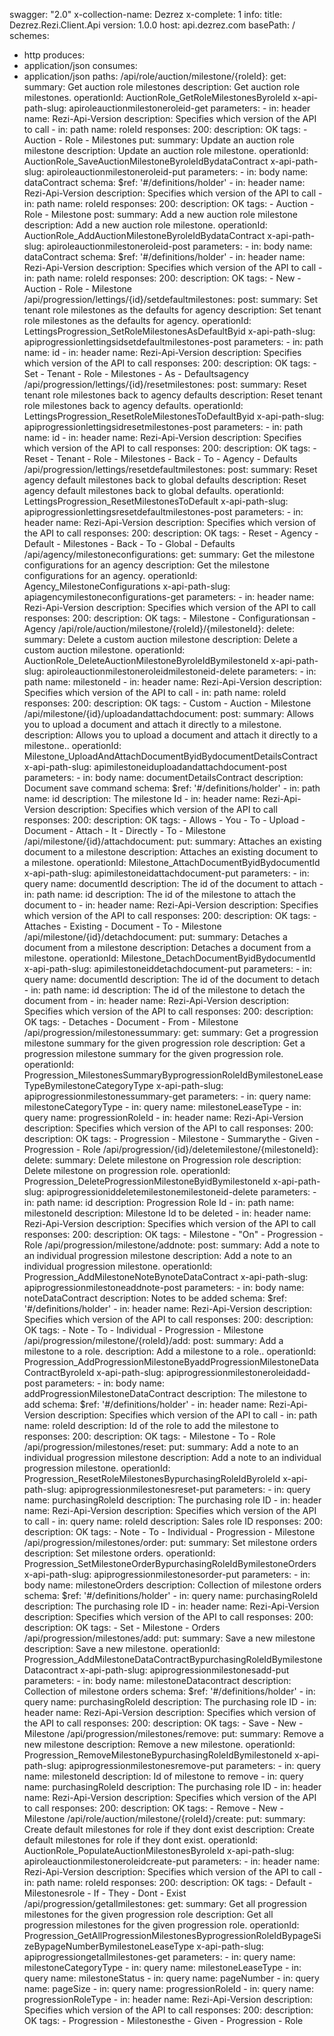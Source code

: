 swagger: "2.0"
x-collection-name: Dezrez
x-complete: 1
info:
  title: Dezrez.Rezi.Client.Api
  version: 1.0.0
host: api.dezrez.com
basePath: /
schemes:
- http
produces:
- application/json
consumes:
- application/json
paths:
  /api/role/auction/milestone/{roleId}:
    get:
      summary: Get auction role milestones
      description: Get auction role milestones.
      operationId: AuctionRole_GetRoleMilestonesByroleId
      x-api-path-slug: apiroleauctionmilestoneroleid-get
      parameters:
      - in: header
        name: Rezi-Api-Version
        description: Specifies which version of the API to call
      - in: path
        name: roleId
      responses:
        200:
          description: OK
      tags:
      - Auction
      - Role
      - Milestones
    put:
      summary: Update an auction role milestone
      description: Update an auction role milestone.
      operationId: AuctionRole_SaveAuctionMilestoneByroleIdBydataContract
      x-api-path-slug: apiroleauctionmilestoneroleid-put
      parameters:
      - in: body
        name: dataContract
        schema:
          $ref: '#/definitions/holder'
      - in: header
        name: Rezi-Api-Version
        description: Specifies which version of the API to call
      - in: path
        name: roleId
      responses:
        200:
          description: OK
      tags:
      - Auction
      - Role
      - Milestone
    post:
      summary: Add a new auction role milestone
      description: Add a new auction role milestone.
      operationId: AuctionRole_AddAuctionMilestoneByroleIdBydataContract
      x-api-path-slug: apiroleauctionmilestoneroleid-post
      parameters:
      - in: body
        name: dataContract
        schema:
          $ref: '#/definitions/holder'
      - in: header
        name: Rezi-Api-Version
        description: Specifies which version of the API to call
      - in: path
        name: roleId
      responses:
        200:
          description: OK
      tags:
      - New
      - Auction
      - Role
      - Milestone
  /api/progression/lettings/{id}/setdefaultmilestones:
    post:
      summary: Set tenant role milestones as the defaults for agency
      description: Set tenant role milestones as the defaults for agency.
      operationId: LettingsProgression_SetRoleMilestonesAsDefaultByid
      x-api-path-slug: apiprogressionlettingsidsetdefaultmilestones-post
      parameters:
      - in: path
        name: id
      - in: header
        name: Rezi-Api-Version
        description: Specifies which version of the API to call
      responses:
        200:
          description: OK
      tags:
      - Set
      - Tenant
      - Role
      - Milestones
      - As
      - Defaultsagency
  /api/progression/lettings/{id}/resetmilestones:
    post:
      summary: Reset tenant role milestones back to agency defaults
      description: Reset tenant role milestones back to agency defaults.
      operationId: LettingsProgression_ResetRoleMilestonesToDefaultByid
      x-api-path-slug: apiprogressionlettingsidresetmilestones-post
      parameters:
      - in: path
        name: id
      - in: header
        name: Rezi-Api-Version
        description: Specifies which version of the API to call
      responses:
        200:
          description: OK
      tags:
      - Reset
      - Tenant
      - Role
      - Milestones
      - Back
      - To
      - Agency
      - Defaults
  /api/progression/lettings/resetdefaultmilestones:
    post:
      summary: Reset agency default milestones back to global defaults
      description: Reset agency default milestones back to global defaults.
      operationId: LettingsProgression_ResetMilestonesToDefault
      x-api-path-slug: apiprogressionlettingsresetdefaultmilestones-post
      parameters:
      - in: header
        name: Rezi-Api-Version
        description: Specifies which version of the API to call
      responses:
        200:
          description: OK
      tags:
      - Reset
      - Agency
      - Default
      - Milestones
      - Back
      - To
      - Global
      - Defaults
  /api/agency/milestoneconfigurations:
    get:
      summary: Get the milestone configurations for an agency
      description: Get the milestone configurations for an agency.
      operationId: Agency_MilestoneConfigurations
      x-api-path-slug: apiagencymilestoneconfigurations-get
      parameters:
      - in: header
        name: Rezi-Api-Version
        description: Specifies which version of the API to call
      responses:
        200:
          description: OK
      tags:
      - Milestone
      - Configurationsan
      - Agency
  /api/role/auction/milestone/{roleId}/{milestoneId}:
    delete:
      summary: Delete a custom auction milestone
      description: Delete a custom auction milestone.
      operationId: AuctionRole_DeleteAuctionMilestoneByroleIdBymilestoneId
      x-api-path-slug: apiroleauctionmilestoneroleidmilestoneid-delete
      parameters:
      - in: path
        name: milestoneId
      - in: header
        name: Rezi-Api-Version
        description: Specifies which version of the API to call
      - in: path
        name: roleId
      responses:
        200:
          description: OK
      tags:
      - Custom
      - Auction
      - Milestone
  /api/milestone/{id}/uploadandattachdocument:
    post:
      summary: Allows you to upload a document and attach it directly to a milestone.
      description: Allows you to upload a document and attach it directly to a milestone..
      operationId: Milestone_UploadAndAttachDocumentByidBydocumentDetailsContract
      x-api-path-slug: apimilestoneiduploadandattachdocument-post
      parameters:
      - in: body
        name: documentDetailsContract
        description: Document save command
        schema:
          $ref: '#/definitions/holder'
      - in: path
        name: id
        description: The milestone Id
      - in: header
        name: Rezi-Api-Version
        description: Specifies which version of the API to call
      responses:
        200:
          description: OK
      tags:
      - Allows
      - You
      - To
      - Upload
      - Document
      - Attach
      - It
      - Directly
      - To
      - Milestone
  /api/milestone/{id}/attachdocument:
    put:
      summary: Attaches an existing document to a milestone
      description: Attaches an existing document to a milestone.
      operationId: Milestone_AttachDocumentByidBydocumentId
      x-api-path-slug: apimilestoneidattachdocument-put
      parameters:
      - in: query
        name: documentId
        description: The id of the document to attach
      - in: path
        name: id
        description: The id of the milestone to attach the document to
      - in: header
        name: Rezi-Api-Version
        description: Specifies which version of the API to call
      responses:
        200:
          description: OK
      tags:
      - Attaches
      - Existing
      - Document
      - To
      - Milestone
  /api/milestone/{id}/detachdocument:
    put:
      summary: Detaches a document from a milestone
      description: Detaches a document from a milestone.
      operationId: Milestone_DetachDocumentByidBydocumentId
      x-api-path-slug: apimilestoneiddetachdocument-put
      parameters:
      - in: query
        name: documentId
        description: The id of the document to detach
      - in: path
        name: id
        description: The id of the milestone to detach the document from
      - in: header
        name: Rezi-Api-Version
        description: Specifies which version of the API to call
      responses:
        200:
          description: OK
      tags:
      - Detaches
      - Document
      - From
      - Milestone
  /api/progression/milestonessummary:
    get:
      summary: Get a progression milestone summary for the given progression role
      description: Get a progression milestone summary for the given progression role.
      operationId: Progression_MilestonesSummaryByprogressionRoleIdBymilestoneLeaseTypeBymilestoneCategoryType
      x-api-path-slug: apiprogressionmilestonessummary-get
      parameters:
      - in: query
        name: milestoneCategoryType
      - in: query
        name: milestoneLeaseType
      - in: query
        name: progressionRoleId
      - in: header
        name: Rezi-Api-Version
        description: Specifies which version of the API to call
      responses:
        200:
          description: OK
      tags:
      - Progression
      - Milestone
      - Summarythe
      - Given
      - Progression
      - Role
  /api/progression/{id}/deletemilestone/{milestoneId}:
    delete:
      summary: Delete milestone on Progression role
      description: Delete milestone on progression role.
      operationId: Progression_DeleteProgressionMilestoneByidBymilestoneId
      x-api-path-slug: apiprogressioniddeletemilestonemilestoneid-delete
      parameters:
      - in: path
        name: id
        description: Progression Role Id
      - in: path
        name: milestoneId
        description: Milestone Id to be deleted
      - in: header
        name: Rezi-Api-Version
        description: Specifies which version of the API to call
      responses:
        200:
          description: OK
      tags:
      - Milestone
      - "On"
      - Progression
      - Role
  /api/progression/milestone/addnote:
    post:
      summary: Add a note to an individual progression milestone
      description: Add a note to an individual progression milestone.
      operationId: Progression_AddMilestoneNoteBynoteDataContract
      x-api-path-slug: apiprogressionmilestoneaddnote-post
      parameters:
      - in: body
        name: noteDataContract
        description: Notes to be added
        schema:
          $ref: '#/definitions/holder'
      - in: header
        name: Rezi-Api-Version
        description: Specifies which version of the API to call
      responses:
        200:
          description: OK
      tags:
      - Note
      - To
      - Individual
      - Progression
      - Milestone
  /api/progression/milestone/{roleId}/add:
    post:
      summary: Add a milestone to a role.
      description: Add a milestone to a role..
      operationId: Progression_AddProgressionMilestoneByaddProgressionMilestoneDataContractByroleId
      x-api-path-slug: apiprogressionmilestoneroleidadd-post
      parameters:
      - in: body
        name: addProgressionMilestoneDataContract
        description: The milestone to add
        schema:
          $ref: '#/definitions/holder'
      - in: header
        name: Rezi-Api-Version
        description: Specifies which version of the API to call
      - in: path
        name: roleId
        description: Id of the role to add the milestone to
      responses:
        200:
          description: OK
      tags:
      - Milestone
      - To
      - Role
  /api/progression/milestones/reset:
    put:
      summary: Add a note to an individual progression milestone
      description: Add a note to an individual progression milestone.
      operationId: Progression_ResetRoleMilestonesBypurchasingRoleIdByroleId
      x-api-path-slug: apiprogressionmilestonesreset-put
      parameters:
      - in: query
        name: purchasingRoleId
        description: The purchasing role ID
      - in: header
        name: Rezi-Api-Version
        description: Specifies which version of the API to call
      - in: query
        name: roleId
        description: Sales role ID
      responses:
        200:
          description: OK
      tags:
      - Note
      - To
      - Individual
      - Progression
      - Milestone
  /api/progression/milestones/order:
    put:
      summary: Set milestone orders
      description: Set milestone orders.
      operationId: Progression_SetMilestoneOrderBypurchasingRoleIdBymilestoneOrders
      x-api-path-slug: apiprogressionmilestonesorder-put
      parameters:
      - in: body
        name: milestoneOrders
        description: Collection of milestone orders
        schema:
          $ref: '#/definitions/holder'
      - in: query
        name: purchasingRoleId
        description: The purchasing role ID
      - in: header
        name: Rezi-Api-Version
        description: Specifies which version of the API to call
      responses:
        200:
          description: OK
      tags:
      - Set
      - Milestone
      - Orders
  /api/progression/milestones/add:
    put:
      summary: Save a new milestone
      description: Save a new milestone.
      operationId: Progression_AddMilestoneDataContractBypurchasingRoleIdBymilestoneDatacontract
      x-api-path-slug: apiprogressionmilestonesadd-put
      parameters:
      - in: body
        name: milestoneDatacontract
        description: Collection of milestone orders
        schema:
          $ref: '#/definitions/holder'
      - in: query
        name: purchasingRoleId
        description: The purchasing role ID
      - in: header
        name: Rezi-Api-Version
        description: Specifies which version of the API to call
      responses:
        200:
          description: OK
      tags:
      - Save
      - New
      - Milestone
  /api/progression/milestones/remove:
    put:
      summary: Remove a new milestone
      description: Remove a new milestone.
      operationId: Progression_RemoveMilestoneBypurchasingRoleIdBymilestoneId
      x-api-path-slug: apiprogressionmilestonesremove-put
      parameters:
      - in: query
        name: milestoneId
        description: Id of milestone to remove
      - in: query
        name: purchasingRoleId
        description: The purchasing role ID
      - in: header
        name: Rezi-Api-Version
        description: Specifies which version of the API to call
      responses:
        200:
          description: OK
      tags:
      - Remove
      - New
      - Milestone
  /api/role/auction/milestone/{roleId}/create:
    put:
      summary: Create default milestones for role if they dont exist
      description: Create default milestones for role if they dont exist.
      operationId: AuctionRole_PopulateAuctionMilestonesByroleId
      x-api-path-slug: apiroleauctionmilestoneroleidcreate-put
      parameters:
      - in: header
        name: Rezi-Api-Version
        description: Specifies which version of the API to call
      - in: path
        name: roleId
      responses:
        200:
          description: OK
      tags:
      - Default
      - Milestonesrole
      - If
      - They
      - Dont
      - Exist
  /api/progression/getallmilestones:
    get:
      summary: Get all progression milestones for the given progression role
      description: Get all progression milestones for the given progression role.
      operationId: Progression_GetAllProgressionMilestonesByprogressionRoleIdBypageSizeBypageNumberBymilestoneLeaseType
      x-api-path-slug: apiprogressiongetallmilestones-get
      parameters:
      - in: query
        name: milestoneCategoryType
      - in: query
        name: milestoneLeaseType
      - in: query
        name: milestoneStatus
      - in: query
        name: pageNumber
      - in: query
        name: pageSize
      - in: query
        name: progressionRoleId
      - in: query
        name: progressionRoleType
      - in: header
        name: Rezi-Api-Version
        description: Specifies which version of the API to call
      responses:
        200:
          description: OK
      tags:
      - Progression
      - Milestonesthe
      - Given
      - Progression
      - Role
